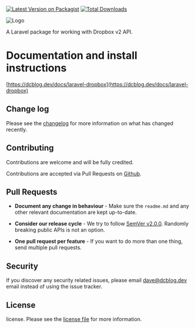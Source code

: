 [![Latest Version on Packagist](https://img.shields.io/packagist/v/dcblogdev/laravel-dropbox.svg?style=flat-square)](https://packagist.org/packages/dcblogdev/laravel-dropbox)
[![Total Downloads](https://img.shields.io/packagist/dt/dcblogdev/laravel-dropbox.svg?style=flat-square)](https://packagist.org/packages/dcblogdev/laravel-dropbox)

![Logo](https://repository-images.githubusercontent.com/189828582/4defa980-49c1-11eb-9668-76f985726c80)

A Laravel package for working with Dropbox v2 API.

# Documentation and install instructions 
[https://dcblog.dev/docs/laravel-dropbox](https://dcblog.dev/docs/laravel-dropbox)

## Change log

Please see the [changelog][3] for more information on what has changed recently.

## Contributing

Contributions are welcome and will be fully credited.

Contributions are accepted via Pull Requests on [Github][4].

## Pull Requests

- **Document any change in behaviour** - Make sure the `readme.md` and any other relevant documentation are kept up-to-date.

- **Consider our release cycle** - We try to follow [SemVer v2.0.0][5]. Randomly breaking public APIs is not an option.

- **One pull request per feature** - If you want to do more than one thing, send multiple pull requests.

## Security

If you discover any security related issues, please email dave@dcblog.dev email instead of using the issue tracker.

## License

license. Please see the [license file][6] for more information.

[3]:    changelog.md
[4]:    https://github.com/dcblogdev/laravel-dropbox
[5]:    http://semver.org/
[6]:    license.md
